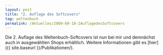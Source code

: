 ```yaml
---
layout: post
title: "2. Auflage des Softcovers"
tag: weltenbuch
permalink: /Aktuelles/2009-09-18-2AuflagedesSoftcovers
---
```


Die 2. Auflage des Weltenbuch-Softcovers ist nun bei mir und demnächst auch in ausgewählten Shops erhältlich. Weitere Informationen gibt es [hier]({{ site.baseurl }}/Publikationen/).
